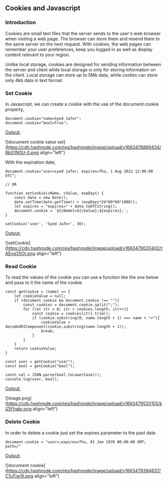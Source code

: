 ## Cookies and Javascript

### Introduction

Cookies are small text files that the server sends to the user's web browser when visiting a web page. The browser can store them and resend them to the same server on the next request. With cookies, the web pages can remember your user preferences, keep you logged in as well as display content relevant to your region. 

Unlike local storage, cookies are designed for sending information between the server and client while local storage is only for storing information on the client. Local storage can store up to 5Mb data, while coolies can store only 4kb data in text format. 

### Set Cookie

In Javascript, we can create a cookie with the use of the document.cookie property, 

```
document.cookie="name=Syed Jafer";
document.cookie="bool=True";
```

<u>Output:</u>


![document cookie value set](https://cdn.hashnode.com/res/hashnode/image/upload/v1663478889434/8bG1N0U-0.png align="left")


With the expiration date, 

```
document.cookie="user=syed jafer; expires=Thu, 1 Aug 2022 12:00:00 UTC";

// OR

function setCookie(cName, cValue, expDays) {
    const date = new Date();
    date.setTime(date.getTime() + (expDays*24*60*60*1000));
    let expires = "expires=" + date.toUTCString();
    document.cookie = `${cName}=${cValue};${expires};`;
}

setCookie('user', 'Syed Jafer', 30);
```

<u>Output:</u>


![setCookie](https://cdn.hashnode.com/res/hashnode/image/upload/v1663479020402/tAEyq35Ot.png align="left")

 ### Read Cookie

To read the values of the cookie you can use a function like the one below and pass to it the name of the cookie. 

```
const getCookie = (name) => {
	let cookieValue = null;
	if (document.cookie && document.cookie !== ""){
		const cookies = document.cookie.split(";");
		for (let itr = 0; itr < cookies.length; itr++){
			const cookie = cookies[itr].trim();
			if (cookie.substring(0, name.length + 1) === name + "="){
				cookieValue = decodeURIComponent(cookie.substring(name.length + 1));
				break;
			}
		}
	}
	return cookieValue;
}

const user = getCookie("user");
const bool = getCookie("bool");

const val = JSON.parse(bool.toLowerCase());
console.log(user, bool);
```

<u>Output:</u>


![image.png](https://cdn.hashnode.com/res/hashnode/image/upload/v1663479520155/kIZtFhabr.png align="left")


### Delete Cookie

In order to delete a cookie just set the expires parameter to the past date. 

```
document.cookie = "user=;expires=Thu, 01 Jan 1970 00:00:00 GMT; path=/"
```

<u>Output:</u>

![document cookie](https://cdn.hashnode.com/res/hashnode/image/upload/v1663479394837/C1uTiw1ll.png align="left")
